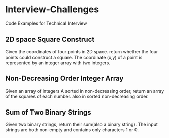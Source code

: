 # Interview-Challenges
 Code Examples for Technical Interview
 
## 2D space Square Construct
 Given the coordinates of four points in 2D space. return whether the four points could construct a square. The coordinate (x,y) of a point is represented by an integer array with two integers.
 
## Non-Decreasing Order Integer Array
Given an array of integers A sorted in non-decreasing order, return an array of the squares of each number. also in sorted non-decreasing order. 

## Sum of Two Binary Strings
Given two binary strings, return their sum(also a binary string). The input strings are both non-empty and contains only characters 1 or 0. 
